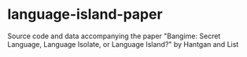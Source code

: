 # language-island-paper
Source code and data accompanying the paper "Bangime: Secret Language, Language Isolate, or Language Island?" by Hantgan and List
